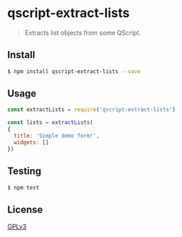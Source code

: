 # qscript-extract-lists

> Extracts list objects from some QScript.

## <a name="install"></a>Install
```bash
$ npm install qscript-extract-lists --save
```

## <a name="usage"></a>Usage

```javascript
const extractLists = require('qscript-extract-lists')

const lists = extractLists(
{
  title: 'Simple demo form!',
  widgets: []
})

```

## <a name="test"></a>Testing

```bash
$ npm test
```

## <a name="license"></a>License
[GPLv3](https://github.com/wmfs/viewscript/blob/master/LICENSE)
